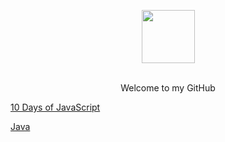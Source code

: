 <p align="center">
    <a href="https://www.hackerrank.com/viniciussdahmer">
        <img height=85 src="https://i0.wp.com/gradsingames.com/wp-content/uploads/2016/05/856771_668224053197841_1943699009_o.png?fit=2761%2C692">
    </a>
</p>

<p align="center">
    <br>
        Welcome to my GitHub
    <br>
</p>

<p align="left">
        <a href="https://github.com/viniciussdahmer/HackerRank/tree/master/10%20Days%20of%20Javascript">
            10 Days of JavaScript
        </a>
    <br>
</p>

<p align="left">
        <a href="https://github.com/viniciussdahmer/HackerRank/tree/master/Java">
            Java
        </a>
    <br>
</p>


